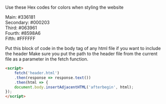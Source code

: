 Use these Hex codes for colors when styling the website

Main: #336181 <br>
Secondary: #000203  <br>
Third: #063961 <br>
Fourth: #8598A6 <br>
Fifth: #FFFFFF <br>

Put this block of code in the body tag of any html file if you want to include the header
Make sure you put the path to the header file from the current file as a parameter in the fetch function.
```html
<script>
    fetch('header.html')
    .then(response => response.text())
    .then(html => {
    document.body.insertAdjacentHTML('afterbegin', html);
});
</script>

```